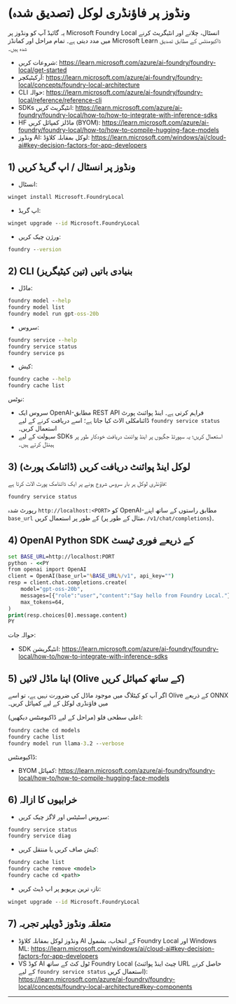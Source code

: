 <!--
CO_OP_TRANSLATOR_METADATA:
{
  "original_hash": "070a706937c5ac9feb45693b8c572d25",
  "translation_date": "2025-09-22T14:27:07+00:00",
  "source_file": "Module07/foundrylocal.md",
  "language_code": "ur"
}
-->
# ونڈوز پر فاؤنڈری لوکل (تصدیق شدہ)

یہ گائیڈ آپ کو ونڈوز پر Microsoft Foundry Local انسٹال، چلانے اور انٹیگریٹ کرنے میں مدد دیتی ہے۔ تمام مراحل اور کمانڈز Microsoft Learn ڈاکیومنٹس کے مطابق تصدیق شدہ ہیں۔

- شروعات کریں: https://learn.microsoft.com/azure/ai-foundry/foundry-local/get-started
- آرکیٹیکچر: https://learn.microsoft.com/azure/ai-foundry/foundry-local/concepts/foundry-local-architecture
- CLI حوالہ: https://learn.microsoft.com/azure/ai-foundry/foundry-local/reference/reference-cli
- SDKs انٹیگریٹ کریں: https://learn.microsoft.com/azure/ai-foundry/foundry-local/how-to/how-to-integrate-with-inference-sdks
- HF ماڈلز کمپائل کریں (BYOM): https://learn.microsoft.com/azure/ai-foundry/foundry-local/how-to/how-to-compile-hugging-face-models
- ونڈوز AI: لوکل بمقابلہ کلاؤڈ: https://learn.microsoft.com/windows/ai/cloud-ai#key-decision-factors-for-app-developers

## 1) ونڈوز پر انسٹال / اپ گریڈ کریں

- انسٹال:
```cmd
winget install Microsoft.FoundryLocal
```
- اپ گریڈ:
```cmd
winget upgrade --id Microsoft.FoundryLocal
```
- ورژن چیک کریں:
```cmd
foundry --version
```


## 2) CLI بنیادی باتیں (تین کیٹیگریز)

- ماڈل:
```cmd
foundry model --help
foundry model list
foundry model run gpt-oss-20b
```
- سروس:
```cmd
foundry service --help
foundry service status
foundry service ps
```
- کیش:
```cmd
foundry cache --help
foundry cache list
```


نوٹس:
- سروس ایک OpenAI-مطابق REST API فراہم کرتی ہے۔ اینڈ پوائنٹ پورٹ ڈائنامکلی الاٹ کیا جاتا ہے؛ اسے دریافت کرنے کے لیے `foundry service status` استعمال کریں۔
- سہولت کے لیے SDKs استعمال کریں؛ یہ سپورٹڈ جگہوں پر اینڈ پوائنٹ دریافت خودکار طور پر ہینڈل کرتے ہیں۔

## 3) لوکل اینڈ پوائنٹ دریافت کریں (ڈائنامک پورٹ)

فاؤنڈری لوکل ہر بار سروس شروع ہونے پر ایک ڈائنامک پورٹ الاٹ کرتا ہے:
```cmd
foundry service status
```
رپورٹ شدہ `http://localhost:<PORT>` کو OpenAI-مطابق راستوں کے ساتھ اپنے `base_url` کے طور پر استعمال کریں (مثال کے طور پر، `/v1/chat/completions`)۔

## 4) OpenAI Python SDK کے ذریعے فوری ٹیسٹ

```cmd
set BASE_URL=http://localhost:PORT
python - <<PY
from openai import OpenAI
client = OpenAI(base_url="%BASE_URL%/v1", api_key="")
resp = client.chat.completions.create(
    model="gpt-oss-20b",
    messages=[{"role":"user","content":"Say hello from Foundry Local."}],
    max_tokens=64,
)
print(resp.choices[0].message.content)
PY
```
حوالہ جات:
- SDK انٹیگریشن: https://learn.microsoft.com/azure/ai-foundry/foundry-local/how-to/how-to-integrate-with-inference-sdks

## 5) اپنا ماڈل لائیں (Olive کے ساتھ کمپائل کریں)

اگر آپ کو کیٹلاگ میں موجود ماڈل کی ضرورت نہیں ہے، تو اسے Olive کے ذریعے ONNX میں فاؤنڈری لوکل کے لیے کمپائل کریں۔

اعلی سطحی فلو (مراحل کے لیے ڈاکیومنٹس دیکھیں):
```cmd
foundry cache cd models
foundry cache list
foundry model run llama-3.2 --verbose
```
ڈاکیومنٹس:
- BYOM کمپائل: https://learn.microsoft.com/azure/ai-foundry/foundry-local/how-to/how-to-compile-hugging-face-models

## 6) خرابیوں کا ازالہ

- سروس اسٹیٹس اور لاگز چیک کریں:
```cmd
foundry service status
foundry service diag
```
- کیش صاف کریں یا منتقل کریں:
```cmd
foundry cache list
foundry cache remove <model>
foundry cache cd <path>
```
- تازہ ترین پریویو پر اپ ڈیٹ کریں:
```cmd
winget upgrade --id Microsoft.FoundryLocal
```


## 7) متعلقہ ونڈوز ڈویلپر تجربہ

- ونڈوز لوکل بمقابلہ کلاؤڈ AI کے انتخاب، بشمول Foundry Local اور Windows ML:
  https://learn.microsoft.com/windows/ai/cloud-ai#key-decision-factors-for-app-developers
- VS کوڈ AI ٹول کٹ کے ساتھ Foundry Local (چیٹ اینڈ پوائنٹ URL حاصل کرنے کے لیے `foundry service status` استعمال کریں):
  https://learn.microsoft.com/azure/ai-foundry/foundry-local/concepts/foundry-local-architecture#key-components

---

